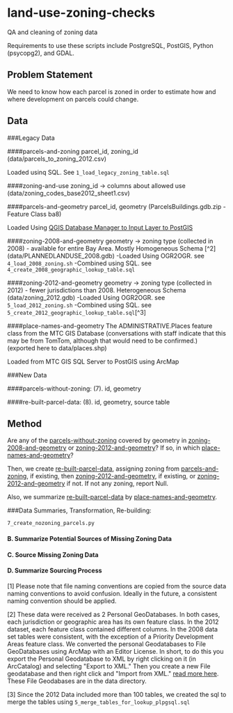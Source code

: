 # land-use-zoning-checks
QA and cleaning of zoning data

Requirements to use these scripts include PostgreSQL, PostGIS, Python (psycopg2), and GDAL. 

## Problem Statement

We need to know how each parcel is zoned in order to estimate how and where development on parcels could change. 

## Data 

###Legacy Data

####parcels-and-zoning
parcel_id, zoning_id (data/parcels_to_zoning_2012.csv)

Loaded usinq SQL. See `1_load_legacy_zoning_table.sql`

####zoning-and-use
zoning_id -> columns about allowed use (data/zoning_codes_base2012_sheet1.csv)

####parcels-and-geometry
parcel_id, geometry (ParcelsBuildings.gdb.zip - Feature Class ba8)

Loaded Using [QGIS Database Manager to Input Layer to PostGIS](http://docs.qgis.org/2.0/en/docs/training_manual/databases/db_manager.html#importing-data-into-a-database-with-db-manager) 

####zoning-2008-and-geometry
geometry -> zoning type (collected in 2008) - available for entire Bay Area. Mostly Homogeneous Schema [^2] 
(data/PLANNEDLANDUSE_2008.gdb)
-Loaded Using OGR2OGR. see `4_load_2008_zoning.sh`
-Combined using SQL. see `4_create_2008_geographic_lookup_table.sql`

####zoning-2012-and-geometry
geometry -> zoning type (collected in 2012) - fewer jurisdictions than 2008. Heterogeneous Schema 
(data/zoning_2012.gdb)
-Loaded Using OGR2OGR. see `5_load_2012_zoning.sh`
-Combined using SQL. see `5_create_2012_geographic_lookup_table.sql`[^3]

####place-names-and-geometry
The ADMINISTRATIVE.Places feature class from the MTC GIS Database (conversations with staff indicate that this may be from TomTom, although that would need to be confirmed.) (exported here to data/places.shp)

Loaded from MTC GIS SQL Server to PostGIS using ArcMap

###New Data

####parcels-without-zoning:
(7). id, geometry

####re-built-parcel-data:
(8). id, geometry, source table

## Method

Are any of the [parcels-without-zoning](#parcels-without-zoning) covered by geometry in [zoning-2008-and-geometry](#zoning-2008-and-geometry) or [zoning-2012-and-geometry](#zoning-2012-and-geometry)? If so, in which [place-names-and-geometry](#place-names-and-geometry)? 

Then, we create [re-built-parcel-data](#re-built-parcel-data), assigning zoning from [parcels-and-zoning](#parcels-and-zoning), if existing, then [zoning-2012-and-geometry](#zoning-2012-and-geometry), if existing, or [zoning-2012-and-geometry](#zoning-2008-and-geometry) if not. If not any zoning, report Null. 

Also, we summarize [re-built-parcel-data](#re-built-parcel-data) by [place-names-and-geometry](#place-names-and-geometry).

###Data Summaries, Transformation, Re-building:

`7_create_nozoning_parcels.py`

#### B. Summarize Potential Sources of Missing Zoning Data

#### C. Source Missing Zoning Data

#### D. Summarize Sourcing Process

[1] Please note that file naming conventions are copied from the source data naming conventions to avoid confusion. Ideally in the future, a consistent naming convention should be applied.

[2] These data were received as 2 Personal GeoDatabases. In both cases, each jurisdiction or geographic area has its own feature class. In the 2012 dataset, each feature class contained different columns. In the 2008 data set tables were consistent, with the exception of a Priority Development Areas feature class. We converted the personal Geodatabases to File GeoDatabases using ArcMap with an Editor License. In short, to do this you export the Personal Geodatabase to XML by right clicking on it (in ArcCatalog) and selecting "Export to XML." Then you create a new File geodatabase and then right click and "Import from XML." [read more here](http://help.arcgis.com/en/arcgisdesktop/10.0/help/index.html#//003n00000032000000). These File Geodabases are in the data directory. 

[3] Since the 2012 Data included more than 100 tables, we created the sql to merge the tables using `5_merge_tables_for_lookup_plpgsql.sql`

